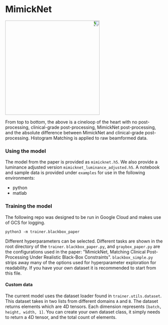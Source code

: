 # MimickNet
<img src="./examples/cardiac_cineloop.gif" width="300" style="transform:rotate(90deg);">

From top to bottom, the above is a cineloop of the heart with no post-processing, clinical-grade post-processing, MimickNet post-processing, and the absolute difference between MimickNet and clinical-grade post-processing. Histogram Matching is applied to raw beamformed data.

### Using the model
The model from the paper is provided as `mimicknet.h5`. We also provide a luminance adjusted version `mimicknet_luminance_adjusted.h5`.
A notebook and sample data is provided under `examples` for use in the following environments:
 - python
 - matlab

### Training the model
The following repo was designed to be run in Google Cloud and makes use of GCS for logging.
```
python3 -m trainer.blackbox_paper
```
Different hyperparameters can be selected. Different tasks are shown in the root directory of the `trainer`. `blackbox_paper.py`, and `graybox_paper.py` are the configurations used in the paper: "MimickNet, Matching Clinical Post-Processing Under Realistic Black-Box Constraints". `blackbox_simple.py` strips away many of the options used for hyperparameter exploration for readability. If you have your own dataset it is recommended to start from this file.

#### Custom data
The current model uses the dataset loader found in `trainer.utils.dataset`. This dataset takes in two lists from different domains `A` and `B`. The dataset returns elements which are 4D tensors. Each dimension represents `[batch, height, width, 1]`. You can create your own dataset class, it simply needs to return a 4D tensor, and the total count of elements.